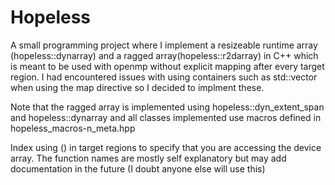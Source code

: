 # Hopeless

A small programming project where I implement a resizeable runtime array (hopeless::dynarray) and a ragged array(hopeless::r2darray) in C++ which is meant to be used with openmp without explicit mapping
after every target region. I had encountered issues with using containers such as std::vector when using the map directive so I decided to implment these.

Note that the ragged array is implemented using hopeless::dyn_extent_span and hopeless::dynarray and all classes implemented use macros defined in hopeless_macros-n_meta.hpp

Index using () in target regions to specify that you are accessing the device array. The function names are mostly self explanatory but may add documentation in the future (I doubt anyone else will use this)
